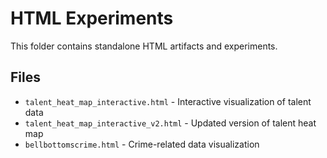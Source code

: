 # HTML Experiments

This folder contains standalone HTML artifacts and experiments.

## Files

- `talent_heat_map_interactive.html` - Interactive visualization of talent data
- `talent_heat_map_interactive_v2.html` - Updated version of talent heat map
- `bellbottomscrime.html` - Crime-related data visualization